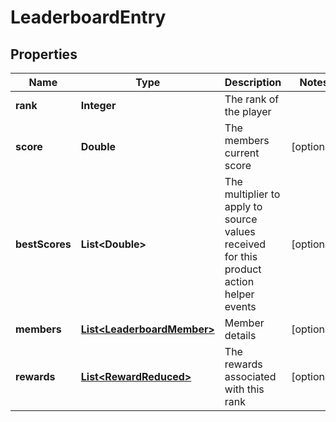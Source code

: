 

# LeaderboardEntry


## Properties

Name | Type | Description | Notes
------------ | ------------- | ------------- | -------------
**rank** | **Integer** | The rank of the player | 
**score** | **Double** | The members current score |  [optional]
**bestScores** | **List&lt;Double&gt;** | The multiplier to apply to source values received for this product action helper events |  [optional]
**members** | [**List&lt;LeaderboardMember&gt;**](LeaderboardMember.md) | Member details |  [optional]
**rewards** | [**List&lt;RewardReduced&gt;**](RewardReduced.md) | The rewards associated with this rank |  [optional]



